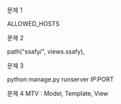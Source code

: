 문제 1

ALLOWED_HOSTS

문제 2

path("ssafy/", views.ssafy),

문제 3

python manage.py runserver $IP:$PORT

문제 4
MTV : Model, Template, View